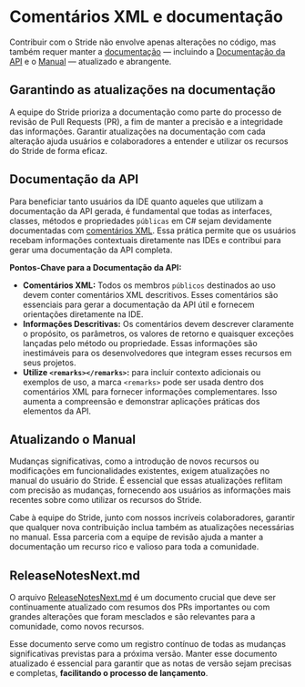 # Comentários XML e documentação

Contribuir com o Stride não envolve apenas alterações no código, mas também requer manter a [documentação](https://doc.stride3d.net/latest/en/index.html) — incluindo a [Documentação da API](https://doc.stride3d.net/latest/en/api/index.html) e o [Manual](https://doc.stride3d.net/latest/en/manual/index.html) — atualizado e abrangente.

## Garantindo as atualizações na documentação

A equipe do Stride prioriza a documentação como parte do processo de revisão de Pull Requests (PR), a fim de manter a precisão e a integridade das informações. Garantir atualizações na documentação com cada alteração ajuda usuários e colaboradores a entender e utilizar os recursos do Stride de forma eficaz.

## Documentação da API

Para beneficiar tanto usuários da IDE quanto aqueles que utilizam a documentação da API gerada, é fundamental que todas as interfaces, classes, métodos e propriedades `públicas` em C# sejam devidamente documentadas com [comentários XML](https://dotnet.github.io/docfx/docs/basic-concepts.html). Essa prática permite que os usuários recebam informações contextuais diretamente nas IDEs e contribui para gerar uma documentação da API completa.

**Pontos-Chave para a Documentação da API:**

- **Comentários XML:** Todos os membros `públicos` destinados ao uso devem conter comentários XML descritivos. Esses comentários são essenciais para gerar a documentação da API útil e fornecem orientações diretamente na IDE.
- **Informações Descritivas:** Os comentários devem descrever claramente o propósito, os parâmetros, os valores de retorno e quaisquer exceções lançadas pelo método ou propriedade. Essas informações são inestimáveis para os desenvolvedores que integram esses recursos em seus projetos.
- **Utilize `<remarks></remarks>`:** para incluir contexto adicionais ou exemplos de uso, a marca `<remarks>` pode ser usada dentro dos comentários XML para fornecer informações complementares. Isso aumenta a compreensão e demonstrar aplicações práticas dos elementos da API.

## Atualizando o Manual
Mudanças significativas, como a introdução de novos recursos ou modificações em funcionalidades existentes, exigem atualizações no manual do usuário do Stride. É essencial que essas atualizações reflitam com precisão as mudanças, fornecendo aos usuários as informações mais recentes sobre como utilizar os recursos do Stride.

Cabe à equipe do Stride, junto com nossos incríveis colaboradores, garantir que qualquer nova contribuição inclua também as atualizações necessárias no manual. Essa parceria com a equipe de revisão ajuda a manter a documentação um recurso rico e valioso para toda a comunidade.

## ReleaseNotesNext.md

O arquivo [ReleaseNotesNext.md](https://doc.stride3d.net/latest/en/ReleaseNotes/ReleaseNotesNext.html) é um documento crucial que deve ser continuamente atualizado com resumos dos PRs importantes ou com grandes alterações que foram mesclados e são relevantes para a comunidade, como novos recursos.

Esse documento serve como um registro contínuo de todas as mudanças significativas previstas para a próxima versão. Manter esse documento atualizado é essencial para garantir que as notas de versão sejam precisas e completas, **facilitando o processo de lançamento**.